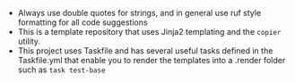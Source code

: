 * Always use double quotes for strings, and in general use ruf style formatting for all code suggestions
* This is a template repository that uses Jinja2 templating and the `copier` utility.
* This project uses Taskfile and has several useful tasks defined in the Taskfile.yml that enable you to render the templates into a .render folder such as `task test-base`
